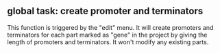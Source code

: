 ## global task: create promoter and terminators

This function is triggered by the "edit" menu. It will create promoters and terminators for each part marked as "gene" in the project by giving the length of promoters and terminators. It won't modify any existing parts.
